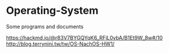 # Operating-System
Some programs and documents

https://hackmd.io/@r83V7BYGQYqK6_RFjL0vbA/B1Et9W_8w#/10     
http://blog.terrynini.tw/tw/OS-NachOS-HW1/
